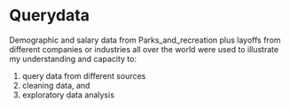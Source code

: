 # Querydata
Demographic and salary data from Parks_and_recreation plus layoffs from different companies or industries all over the world were used to illustrate my understanding and capacity to:
1) query data from different sources
2) cleaning data, and
3) exploratory data analysis
